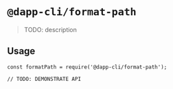 # `@dapp-cli/format-path`

> TODO: description

## Usage

```
const formatPath = require('@dapp-cli/format-path');

// TODO: DEMONSTRATE API
```
